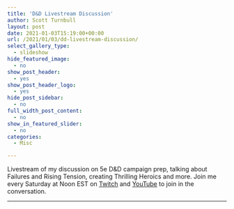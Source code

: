 ```yaml
---
title: 'D&D Livestream Discussion'
author: Scott Turnbull
layout: post
date: 2021-01-03T15:19:00+00:00
url: /2021/01/03/dd-livestream-discussion/
select_gallery_type:
  - slideshow
hide_featured_image:
  - no
show_post_header:
  - yes
show_post_header_logo:
  - yes
hide_post_sidebar:
  - no
full_width_post_content:
  - no
show_in_featured_slider:
  - no
categories:
  - Misc

---
```

Livestream of my discussion on 5e D&D campaign prep, talking about Failures and Rising Tension, creating Thrilling Heroics and more. Join me every Saturday at Noon EST on <a rel="noreferrer noopener" href="https://www.twitch.tv/optionalrule" target="_blank">Twitch</a> and <a rel="noreferrer noopener" href="https://www.youtube.com/channel/UCi7AoQ6KbaZQqhdO7heKPqw" target="_blank">YouTube</a> to join in the conversation.

<hr class="wp-block-separator is-style-dots" />

<div class="ose-youtube wp-block-embed-youtube aligncenter">
</div>
